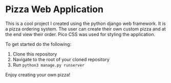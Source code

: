 # Pizza Web Application

This is a cool project I created using the python django web framework. It is a pizza ordering system. The user can create their own custom pizza and at the end view their order. Pico CSS was used for styling the application. 

To get started do the following:

1. Clone this repository
2. Navigate to the root of your cloned repository
3. Run `python3 manage.py runserver`

Enjoy creating your own pizza!
